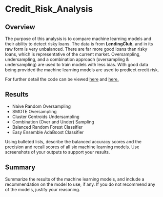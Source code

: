 # Credit_Risk_Analysis

## Overview

The purpose of this analysis is to compare machine learning models and their ability to detect risky loans. The data is from **LendingClub**, and in its raw form is very unbalanced. There are far more good loans than risky loans, which is representative of the current market. Oversampling, undersampling, and a combination approach (oversampling & undersampling) are used to train models with less bias. With good data being provided the machine learning models are used to prediect credit risk.

For further detail the code can be viewed [here](/challenge/credit_risk_resampling.ipynb) and [here.](/challenge/credit_risk_ensemble.ipynb)

## Results

* Naive Random Oversampling
* SMOTE Oversampling
* Cluster Centroids Undersampling
* Combination (Over and Under) Sampling
* Balanced Random Forest Classifier
* Easy Ensemble AdaBoost Classifier


Using bulleted lists, describe the balanced accuracy scores and the precision and recall scores of all six machine learning models. Use screenshots of your outputs to support your results.

## Summary

Summarize the results of the machine learning models, and include a recommendation on the model to use, if any. If you do not recommend any of the models, justify your reasoning.
